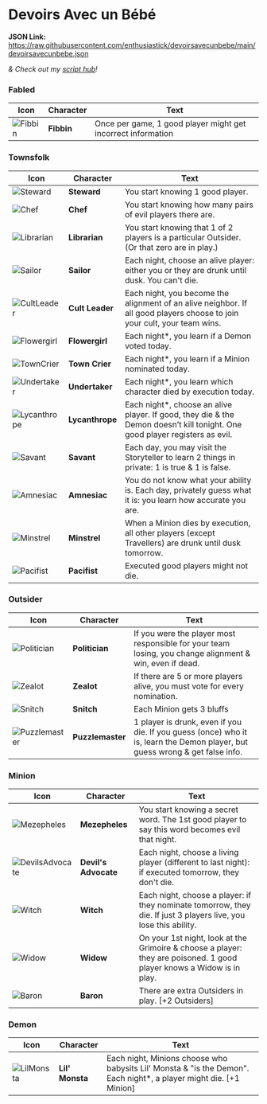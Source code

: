# Devoirs Avec un Bébé

**JSON Link:** https://raw.githubusercontent.com/enthusiastick/devoirsavecunbebe/main/devoirsavecunbebe.json

*& Check out my [script hub](https://botc.eben.games/ "Blood on the Clocktower scripts by eben")!*

### Fabled

Icon | Character | Text
--- | --- | ---
![Fibbin](https://wiki.bloodontheclocktower.com/images/2/2e/Icon_fibbin.png) | **Fibbin** | Once per game, 1 good player might get incorrect information

### Townsfolk

Icon | Character | Text
--- | --- | ---
![Steward](https://wiki.bloodontheclocktower.com/images/f/fe/Icon_steward.png) | **Steward** | You start knowing 1 good player.
![Chef](https://wiki.bloodontheclocktower.com/images/d/d5/Icon_chef.png) | **Chef** | You start knowing how many pairs of evil players there are.
![Librarian](https://wiki.bloodontheclocktower.com/images/e/e0/Icon_librarian.png) | **Librarian** | You start knowing that 1 of 2 players is a particular Outsider. (Or that zero are in play.)
![Sailor](https://wiki.bloodontheclocktower.com/images/1/16/Icon_sailor.png) | **Sailor** | Each night, choose an alive player: either you or they are drunk until dusk. You can't die.
![CultLeader](https://wiki.bloodontheclocktower.com/images/6/6c/Icon_cultleader.png) | **Cult Leader** | Each night, you become the alignment of an alive neighbor. If all good players choose to join your cult, your team wins.
![Flowergirl](https://wiki.bloodontheclocktower.com/images/a/ac/Icon_flowergirl.png) | **Flowergirl** | Each night\*, you learn if a Demon voted today.
![TownCrier](https://wiki.bloodontheclocktower.com/images/e/ef/Icon_towncrier.png) | **Town Crier** | Each night\*, you learn if a Minion nominated today.
![Undertaker](https://wiki.bloodontheclocktower.com/images/0/05/Icon_undertaker.png) | **Undertaker** | Each night\*, you learn which character died by execution today.
![Lycanthrope](https://wiki.bloodontheclocktower.com/images/9/92/Icon_lycanthrope.png) | **Lycanthrope** | Each night\*, choose an alive player. If good, they die & the Demon doesn’t kill tonight. One good player registers as evil.
![Savant](https://wiki.bloodontheclocktower.com/images/d/d5/Icon_savant.png) | **Savant** | Each day, you may visit the Storyteller to learn 2 things in private: 1 is true & 1 is false.
![Amnesiac](https://wiki.bloodontheclocktower.com/images/2/26/Icon_amnesiac.png) | **Amnesiac** | You do not know what your ability is. Each day, privately guess what it is: you learn how accurate you are.
![Minstrel](https://wiki.bloodontheclocktower.com/images/2/24/Icon_minstrel.png) | **Minstrel** | When a Minion dies by execution, all other players (except Travellers) are drunk until dusk tomorrow.
![Pacifist](https://wiki.bloodontheclocktower.com/images/5/5d/Icon_pacifist.png) | **Pacifist** | Executed good players might not die.

### Outsider

Icon | Character | Text
--- | --- | ---
![Politician](https://wiki.bloodontheclocktower.com/images/a/a3/Icon_politician.png) | **Politician** | If you were the player most responsible for your team losing, you change alignment & win, even if dead.
![Zealot](https://wiki.bloodontheclocktower.com/images/1/16/Icon_zealot.png) | **Zealot** | If there are 5 or more players alive, you must vote for every nomination.
![Snitch](https://wiki.bloodontheclocktower.com/images/c/c1/Icon_snitch.png) | **Snitch** | Each Minion gets 3 bluffs
![Puzzlemaster](https://wiki.bloodontheclocktower.com/images/7/7a/Icon_puzzlemaster.png) | **Puzzlemaster** | 1 player is drunk, even if you die. If you guess (once) who it is, learn the Demon player, but guess wrong & get false info.


### Minion

Icon | Character | Text
--- | --- | ---
![Mezepheles](https://wiki.bloodontheclocktower.com/images/f/f2/Icon_mezepheles.png) | **Mezepheles** | You start knowing a secret word. The 1st good player to say this word becomes evil that night.
![DevilsAdvocate](https://wiki.bloodontheclocktower.com/images/0/09/Icon_devilsadvocate.png) | **Devil's Advocate** | Each night, choose a living player (different to last night): if executed tomorrow, they don't die.
![Witch](https://wiki.bloodontheclocktower.com/images/7/7b/Icon_witch.png) | **Witch** | Each night, choose a player: if they nominate tomorrow, they die. If just 3 players live, you lose this ability.
![Widow](https://wiki.bloodontheclocktower.com/images/9/99/Icon_widow.png) | **Widow** | On your 1st night, look at the Grimoire & choose a player: they are poisoned. 1 good player knows a Widow is in play.
![Baron](https://wiki.bloodontheclocktower.com/images/6/6d/Icon_baron.png) | **Baron** | There are extra Outsiders in play. [+2 Outsiders]

### Demon

Icon | Character | Text
--- | --- | ---
![LilMonsta](https://wiki.bloodontheclocktower.com/images/c/c3/Icon_lilmonsta.png) | **Lil\' Monsta** | Each night, Minions choose who babysits Lil' Monsta & "is the Demon". Each night\*, a player might die. [+1 Minion]
